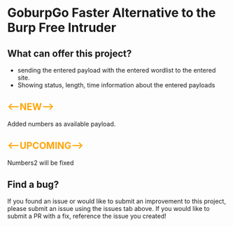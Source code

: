 # GoburpGo Faster Alternative to the Burp Free Intruder
## What can offer this project?
+ sending the entered payload with the entered wordlist to the entered site. 
+ Showing status, length, time information about the entered payloads
## <strong style="color:orange"> <--NEW--> </strong>
Added numbers as available payload.
## <strong style="color:orange"> <--UPCOMING--> </strong>
Numbers2 will be fixed
## Find a bug?
If you found an issue or would like to submit an improvement to this project, please submit an issue using the issues tab above. If you would like to submit a PR with a fix, reference the issue you created!